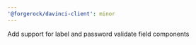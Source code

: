 ```yaml
---
'@forgerock/davinci-client': minor
---
```


Add support for label and password validate field components
